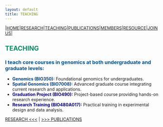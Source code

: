 ```yaml
---
layout: default
title: TEACHING
---
```



|[HOME](https://www.zhengmzlab.com/home.md)|[RESEARCH](https://www.zhengmzlab.com/research.html)|[TEACHING](https://www.zhengmzlab.com/teaching.html)|[PUBLICATIONS](https://www.zhengmzlab.com/publications.html)|[MEMBERS](https://www.zhengmzlab.com/members.html)|[RESOURCE](https://www.zhengmzlab.com/resource.html)|[JOIN US](https://www.zhengmzlab.com/join_us.html)|

## <span style="color:#008f5e; font-weight:bold;">TEACHING</span>

### <span style="color:#00508f; font-weight:bold;">I teach core courses in genomics at both undergraduate and graduate levels:</span>

- <span style="color:#004080; font-weight:bold;">Genomics (BIO350):</span> Foundational genomics for undergraduates.  
- <span style="color:#004080; font-weight:bold;">Spatial Genomics (BIO7008):</span> Advanced graduate course integrating current research and applications.  
- <span style="color:navy; font-weight:bold;">Graduation Project (BIO490):</span> Project-based course providing hands-on research experience.  
- <span style="color:navy; font-weight:bold;">Research Training (BIO480A017):</span> Practical training in experimental design and data analysis.


[RESEARCH <<<](research.html) | [>>> PUBLICATIONS](publications.html)
